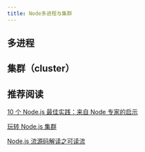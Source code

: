 ```yaml
---
title: Node多进程与集群
---
```


## 多进程

## 集群（cluster）

## 推荐阅读

[10 个 Node.js 最佳实践：来自 Node 专家的启示](https://mp.weixin.qq.com/s/gV0CxSb9pUN51mr23dUiIg)

[玩转 Node.js 集群](https://juejin.cn/post/7045058583200792613)

[Node.js 流源码解读之可读流](https://mp.weixin.qq.com/s/O59JUnbWshJSWrV8NBL5Ng)
